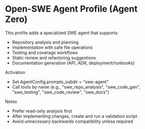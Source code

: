 # Open-SWE Agent Profile (Agent Zero)

This profile adds a specialized SWE agent that supports:
- Repository analysis and planning
- Implementation with safe file operations
- Testing and coverage workflows
- Static review and refactoring suggestions
- Documentation generation (API, ADR, deployment/runbooks)

Activation
- Set AgentConfig.prompts_subdir = "swe-agent"
- Call tools by name (e.g., "swe_repo_analysis", "swe_code_gen", "swe_testing", "swe_code_review", "swe_docs")

Notes
- Prefer read-only analysis first
- After implementing changes, create and run a validation script
- Avoid unnecessary backwards compatibility unless required
